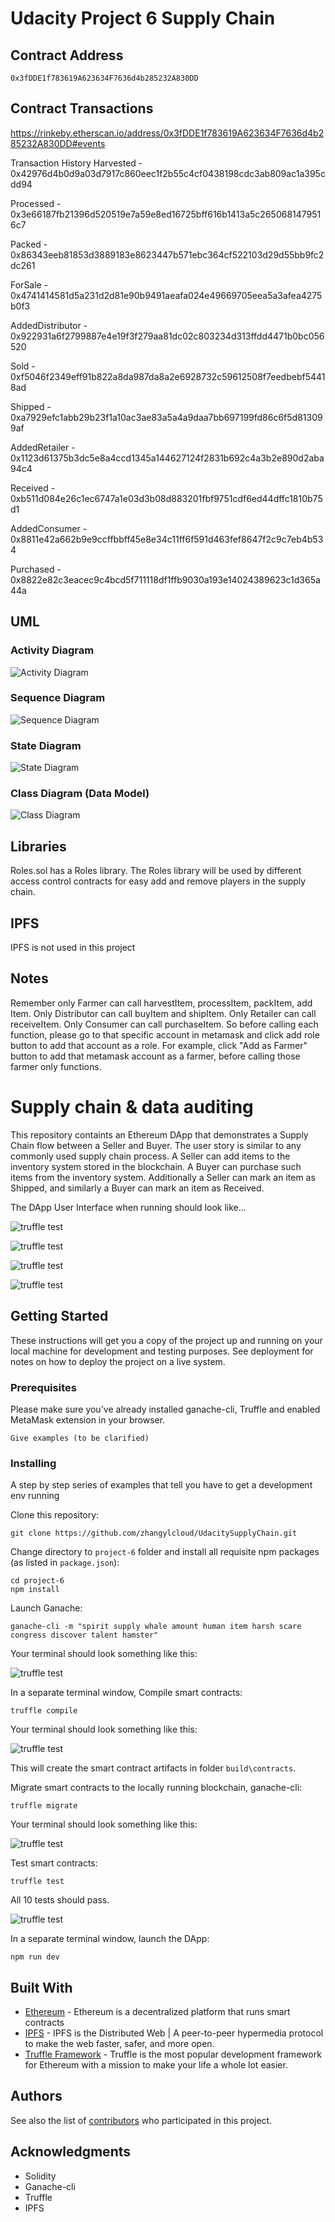 # Udacity Project 6 Supply Chain

## Contract Address
>
    0x3fDDE1f783619A623634F7636d4b285232A830DD 
>

## Contract Transactions
<https://rinkeby.etherscan.io/address/0x3fDDE1f783619A623634F7636d4b285232A830DD#events>

Transaction History
Harvested - 0x42976d4b0d9a03d7917c860eec1f2b55c4cf0438198cdc3ab809ac1a395cdd94

Processed - 0x3e66187fb21396d520519e7a59e8ed16725bff616b1413a5c2650681479516c7

Packed - 0x86343eeb81853d3889183e8623447b571ebc364cf522103d29d55bb9fc2dc261

ForSale - 0x4741414581d5a231d2d81e90b9491aeafa024e49669705eea5a3afea4275b0f3

AddedDistributor - 0x922931a6f2799887e4e19f3f279aa81dc02c803234d313ffdd4471b0bc056520

Sold - 0xf5046f2349eff91b822a8da987da8a2e6928732c59612508f7eedbebf54418ad

Shipped - 0xa7929efc1abb29b23f1a10ac3ae83a5a4a9daa7bb697199fd86c6f5d813099af

AddedRetailer - 0x1123d61375b3dc5e8a4ccd1345a144627124f2831b692c4a3b2e890d2aba94c4

Received - 0xb511d084e26c1ec6747a1e03d3b08d883201fbf9751cdf6ed44dffc1810b75d1

AddedConsumer - 0x8811e42a662b9e9ccffbbff45e8e34c11ff6f591d463fef8647f2c9c7eb4b534

Purchased - 0x8822e82c3eacec9c4bcd5f711118df1ffb9030a193e14024389623c1d365a44a

## UML
### Activity Diagram
![Activity Diagram](images/activity-diagram.png)

### Sequence Diagram
![Sequence Diagram](images/sequence-diagram.png)

### State Diagram
![State Diagram](images/state-diagram.png)

### Class Diagram (Data Model)
![Class Diagram](images/class-diagram.png)

## Libraries
Roles.sol has a Roles library. The Roles library will be used by different access control contracts for easy add and remove players in the supply chain. 

## IPFS
IPFS is not used in this project

## Notes
Remember only Farmer can call harvestItem, processItem, packItem, add Item. Only Distributor can call buyItem and shipItem. Only Retailer can call receiveItem. Only Consumer can call purchaseItem. So before calling each function, please go to that specific account in metamask and click add role button to add that account as a role. For example, click "Add as Farmer" button to add that metamask account as a farmer, before calling those farmer only functions.

# Supply chain & data auditing

This repository containts an Ethereum DApp that demonstrates a Supply Chain flow between a Seller and Buyer. The user story is similar to any commonly used supply chain process. A Seller can add items to the inventory system stored in the blockchain. A Buyer can purchase such items from the inventory system. Additionally a Seller can mark an item as Shipped, and similarly a Buyer can mark an item as Received.

The DApp User Interface when running should look like...

![truffle test](images/ftc_product_overview.png)

![truffle test](images/ftc_farm_details.png)

![truffle test](images/ftc_product_details.png)

![truffle test](images/ftc_transaction_history.png)


## Getting Started

These instructions will get you a copy of the project up and running on your local machine for development and testing purposes. See deployment for notes on how to deploy the project on a live system.

### Prerequisites

Please make sure you've already installed ganache-cli, Truffle and enabled MetaMask extension in your browser.

```
Give examples (to be clarified)
```

### Installing

A step by step series of examples that tell you have to get a development env running

Clone this repository:

```
git clone https://github.com/zhangylcloud/UdacitySupplyChain.git
```

Change directory to ```project-6``` folder and install all requisite npm packages (as listed in ```package.json```):

```
cd project-6
npm install
```

Launch Ganache:

```
ganache-cli -m "spirit supply whale amount human item harsh scare congress discover talent hamster"
```

Your terminal should look something like this:

![truffle test](images/ganache-cli.png)

In a separate terminal window, Compile smart contracts:

```
truffle compile
```

Your terminal should look something like this:

![truffle test](images/truffle_compile.png)

This will create the smart contract artifacts in folder ```build\contracts```.

Migrate smart contracts to the locally running blockchain, ganache-cli:

```
truffle migrate
```

Your terminal should look something like this:

![truffle test](images/truffle_migrate.png)

Test smart contracts:

```
truffle test
```

All 10 tests should pass.

![truffle test](images/truffle_test.png)

In a separate terminal window, launch the DApp:

```
npm run dev
```

## Built With

* [Ethereum](https://www.ethereum.org/) - Ethereum is a decentralized platform that runs smart contracts
* [IPFS](https://ipfs.io/) - IPFS is the Distributed Web | A peer-to-peer hypermedia protocol
to make the web faster, safer, and more open.
* [Truffle Framework](http://truffleframework.com/) - Truffle is the most popular development framework for Ethereum with a mission to make your life a whole lot easier.


## Authors

See also the list of [contributors](https://github.com/your/project/contributors.md) who participated in this project.

## Acknowledgments

* Solidity
* Ganache-cli
* Truffle
* IPFS
